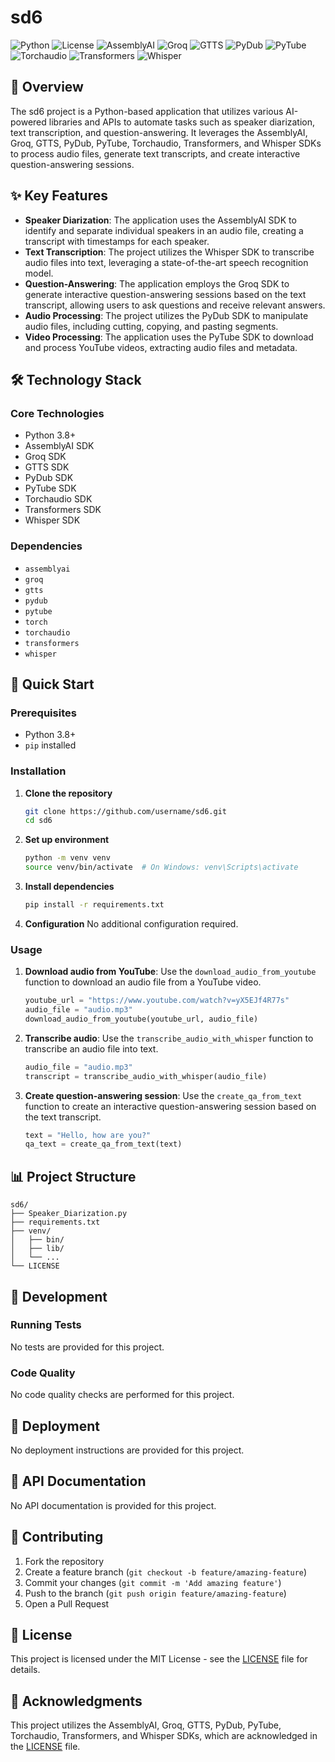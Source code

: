 # sd6

![Python](https://img.shields.io/badge/python-3.8+-blue.svg) ![License](https://img.shields.io/badge/license-MIT-blue.svg) ![AssemblyAI](https://img.shields.io/badge/assemblyai-SDK-blue.svg) ![Groq](https://img.shields.io/badge/groq-SDK-blue.svg) ![GTTS](https://img.shields.io/badge/gtts-SDK-blue.svg) ![PyDub](https://img.shields.io/badge/pydub-SDK-blue.svg) ![PyTube](https://img.shields.io/badge/pytube-SDK-blue.svg) ![Torchaudio](https://img.shields.io/badge/torchaudio-SDK-blue.svg) ![Transformers](https://img.shields.io/badge/transformers-SDK-blue.svg) ![Whisper](https://img.shields.io/badge/whisper-SDK-blue.svg)

## 🚀 Overview

The sd6 project is a Python-based application that utilizes various AI-powered libraries and APIs to automate tasks such as speaker diarization, text transcription, and question-answering. It leverages the AssemblyAI, Groq, GTTS, PyDub, PyTube, Torchaudio, Transformers, and Whisper SDKs to process audio files, generate text transcripts, and create interactive question-answering sessions.

## ✨ Key Features

* **Speaker Diarization**: The application uses the AssemblyAI SDK to identify and separate individual speakers in an audio file, creating a transcript with timestamps for each speaker.
* **Text Transcription**: The project utilizes the Whisper SDK to transcribe audio files into text, leveraging a state-of-the-art speech recognition model.
* **Question-Answering**: The application employs the Groq SDK to generate interactive question-answering sessions based on the text transcript, allowing users to ask questions and receive relevant answers.
* **Audio Processing**: The project utilizes the PyDub SDK to manipulate audio files, including cutting, copying, and pasting segments.
* **Video Processing**: The application uses the PyTube SDK to download and process YouTube videos, extracting audio files and metadata.

## 🛠️ Technology Stack

### Core Technologies

* Python 3.8+
* AssemblyAI SDK
* Groq SDK
* GTTS SDK
* PyDub SDK
* PyTube SDK
* Torchaudio SDK
* Transformers SDK
* Whisper SDK

### Dependencies

* `assemblyai`
* `groq`
* `gtts`
* `pydub`
* `pytube`
* `torch`
* `torchaudio`
* `transformers`
* `whisper`

## 🚀 Quick Start

### Prerequisites

* Python 3.8+
* `pip` installed

### Installation

1. **Clone the repository**
   ```bash
   git clone https://github.com/username/sd6.git
   cd sd6
   ```

2. **Set up environment**
   ```bash
   python -m venv venv
   source venv/bin/activate  # On Windows: venv\Scripts\activate
   ```

3. **Install dependencies**
   ```bash
   pip install -r requirements.txt
   ```

4. **Configuration**
   No additional configuration required.

### Usage

1. **Download audio from YouTube**: Use the `download_audio_from_youtube` function to download an audio file from a YouTube video.
   ```python
   youtube_url = "https://www.youtube.com/watch?v=yX5EJf4R77s"
   audio_file = "audio.mp3"
   download_audio_from_youtube(youtube_url, audio_file)
   ```

2. **Transcribe audio**: Use the `transcribe_audio_with_whisper` function to transcribe an audio file into text.
   ```python
   audio_file = "audio.mp3"
   transcript = transcribe_audio_with_whisper(audio_file)
   ```

3. **Create question-answering session**: Use the `create_qa_from_text` function to create an interactive question-answering session based on the text transcript.
   ```python
   text = "Hello, how are you?"
   qa_text = create_qa_from_text(text)
   ```

## 📊 Project Structure

```
sd6/
├── Speaker_Diarization.py
├── requirements.txt
├── venv/
│   ├── bin/
│   ├── lib/
│   └── ...
└── LICENSE
```

## 🔧 Development

### Running Tests

No tests are provided for this project.

### Code Quality

No code quality checks are performed for this project.

## 🚀 Deployment

No deployment instructions are provided for this project.

## 📖 API Documentation

No API documentation is provided for this project.

## 🤝 Contributing

1. Fork the repository
2. Create a feature branch (`git checkout -b feature/amazing-feature`)
3. Commit your changes (`git commit -m 'Add amazing feature'`)
4. Push to the branch (`git push origin feature/amazing-feature`)
5. Open a Pull Request

## 📄 License

This project is licensed under the MIT License - see the [LICENSE](LICENSE) file for details.

## 🙏 Acknowledgments

This project utilizes the AssemblyAI, Groq, GTTS, PyDub, PyTube, Torchaudio, Transformers, and Whisper SDKs, which are acknowledged in the [LICENSE](LICENSE) file.